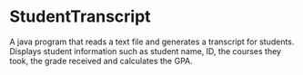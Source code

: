 # StudentTranscript
A java program that reads a text file and generates a transcript for students. Displays student information such as student name, ID, the courses they took, the grade received and calculates the GPA.
